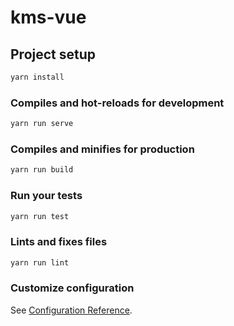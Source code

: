 # kms-vue

## Project setup

```cmd
yarn install
```

### Compiles and hot-reloads for development

```cmd
yarn run serve
```

### Compiles and minifies for production

```cmd
yarn run build
```

### Run your tests

```cmd
yarn run test
```

### Lints and fixes files

```cmd
yarn run lint
```

### Customize configuration

See [Configuration Reference](https://cli.vuejs.org/config/).
